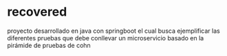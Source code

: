 # recovered
proyecto desarrollado en java con springboot el cual busca ejemplificar las diferentes pruebas que debe conllevar un microservicio basado en la pirámide de pruebas de cohn
